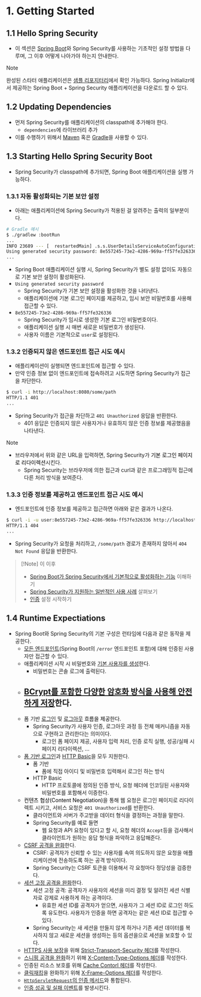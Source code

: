 # 1. Getting Started
## 1.1 Hello Spring Security
- 이 섹션은 [Spring Boot](https://docs.spring.io/spring-boot/docs/3.1.1/reference/html/)와 Spring Security를 사용하는 기초적인 설정 방법을 다루며, 그 이후 어떻게 나아가야 하는지 안내한다.

> [!NOTE]
> 완성된 스타터 애플리케이션은 [샘플 리포지터리](https://github.com/spring-projects/spring-security-samples/tree/6.3.x/servlet/spring-boot/java/hello-security)에서 확인 가능하다. Spring Initializr에서 제공하는 Spring Boot + Spring Security 애플리케이션을 다운로드 할 수 있다.

## 1.2 Updating Dependencies
- 먼저 Spring Security를 애플리케이션의 classpath에 추가해야 한다.
	- `dependencies`에 라이브러리 추가
- 이를 수행하기 위해서 [Maven](https://docs.spring.io/spring-security/reference/getting-spring-security.html#getting-maven-boot) 혹은 [Gradle](https://docs.spring.io/spring-security/reference/getting-spring-security.html#getting-gradle-boot)을 사용할 수 있다.

## 1.3 Starting Hello Spring Security Boot
- Spring Security가 classpath에 추가되면, Spring Boot 애플리케이션을 실행 가능하다.

### 1.3.1 자동 활성화되는 기본 보안 설정
- 아래는 애플리케이션에 Spring Security가 적용된 걸 알려주는 출력의 일부분이다.
```bash
# Gradle 예시
$ ./gradlew :bootRun
...
INFO 23689 --- [  restartedMain] .s.s.UserDetailsServiceAutoConfiguration :
Using generated security password: 8e557245-73e2-4286-969a-ff57fe326336
...
```
- Spring Boot 애플리케이션 실행 시, Spring Security가 별도 설정 없이도 자동으로 기본 보안 설정이 활성화된다.
- `Using generated security password`
	- Spring Security가 기본 보안 설정을 활성화한 것을 나타낸다.
	- 애플리케이션에 기본 로그인 페이지를 제공하고, 임시 보안 비밀번호를 사용해 접근할 수 있다.
- `8e557245-73e2-4286-969a-ff57fe326336`
	- Spring Security가 임시로 생성한 기본 로그인 비밀번호이다.
	- 애플리케이션 실행 시 매번 새로운 비밀번호가 생성된다.
	- 사용자 이름은 기본적으로 `user`로 설정된다.

### 1.3.2 인증되지 않은 엔드포인트 접근 시도 예시
- 애플리케이션이 실행되면 엔드포인트에 접근할 수 있다.
- 만약 인증 정보 없이 엔드포인트에 접속하려고 시도하면 Spring Security가 접근을 차단한다.
```bash
$ curl -i http://localhost:8080/some/path
HTTP/1.1 401
...
```
- Spring Security가 접근을 차단하고 `401 Unauthorized` 응답을 반환한다.
	- 401 응답은 인증되지 않은 사용자거나 유효하지 않은 인증 정보를 제공했음을 나타낸다.

> [!Note]
> - 브라우저에서 위와 같은 URL을 입력하면, Spring Security가 <mark style='background:var(--mk-color-blue)'>기본 로그인 페이지로 리다이렉션</mark>시킨다.
> 	- Spring Security는 브라우저에 의한 접근과 curl과 같은 프로그래밍적 접근에 다른 처리 방식을 보여준다.

### 1.3.3 인증 정보를 제공하고 엔드포인트 접근 시도 예시
- 엔드포인트에 인증 정보를 제공하고 접근하면 아래와 같은 결과가 나온다.
```bash
$ curl -i -u user:8e557245-73e2-4286-969a-ff57fe326336 http://localhost:8080/some/path
HTTP/1.1 404
...
```
- Spring Security가 요청을 처리하고, `/some/path` 경로가 존재하지 않아서 `404 Not Found` 응답을 반환한다.


> [!Note] 이 이후
> - [Spring Boot가 Spring Security에서 기본적으로 활성화하는 기능](https://docs.spring.io/spring-security/reference/servlet/getting-started.html#servlet-hello-auto-configuration) 이해하기
> - [Spring Security가 지원하는 일반적인 사용 사례](https://docs.spring.io/spring-security/reference/servlet/getting-started.html#security-use-cases) 살펴보기
> - [인증](https://docs.spring.io/spring-security/reference/servlet/authentication/index.html) 설정 시작하기

## 1.4 Runtime Expectiations
- Spring Boot와 Spring Security의 기본 구성은 런타임에 다음과 같은 동작을 제공한다.
	- [모든 엔드포인트](https://docs.spring.io/spring-security/reference/servlet/authorization/authorize-http-requests.html)(Spring Boot의 `/error` 엔드포인트 포함)에 대해 인증된 사용자만 접근할 수 있다.
	- 애플리케이션 시작 시 비밀번호와 [기본 사용자를 생성](https://docs.spring.io/spring-security/reference/servlet/authentication/passwords/user-details-service.html)한다.
		- 비밀번호는 콘솔 로그에 출력된다.
	- [BCrypt를 포함한 다양한 암호화 방식을 사용해 안전하게 저장](https://docs.spring.io/spring-security/reference/servlet/authentication/passwords/password-encoder.html)한다.
		- 
	- 폼 기반 [로그인](https://docs.spring.io/spring-security/reference/servlet/authentication/passwords/form.html) 및 [로그아웃](https://docs.spring.io/spring-security/reference/servlet/authentication/logout.html) <mark style='background:var(--mk-color-blue)'>흐름을 제공</mark>한다.
		- Spring Security가 사용자 인증, 로그아웃 과정 등 전체 매커니즘을 자동으로 구현하고 관리한다는 의미이다.
			- 로그인 폼 페이지 제공, 사용자 입력 처리, 인증 로직 실행, 성공/실패 시 페이지 리다이렉션, ...
	- [폼 기반 로그인](https://docs.spring.io/spring-security/reference/servlet/authentication/passwords/form.html)과 [HTTP Basic](https://docs.spring.io/spring-security/reference/servlet/authentication/passwords/basic.html)을 모두 지원한다.
		- 폼 기반
			- 폼에 직접 아이디 및 비밀번호 입력해서 로그인 하는 방식
		- HTTP Basic
			- HTTP 프로토콜에 정의된 인증 방식, 요청 헤더에 인코딩된 사용자와 비밀번호를 포함해서 이증한다.
	- <mark style='background:var(--mk-color-blue)'>컨텐츠 협상(Content Negotiation)</mark>을 통해 웹 요청은 로그인 페이지로 리다이렉트 시키고, 서비스 요청은 `401 Unauthorized`를 반환한다.
		- 클라이언트와 서버가 주고받을 데이터 형식을 결정하는 과정을 말한다.
		- Spring Security를 예로 들면
			- 웹 요청과 API 요청이 있다고 할 시, 요청 헤더의 `Accept`등을 검사해서 클라이언트가 원하는 응답 형식을 파악하고 응답해준다. 
	- [CSRF 공격을 완화](https://docs.spring.io/spring-security/reference/servlet/exploits/csrf.html)한다.
		- CSRF: 공격자가 신뢰할 수 있는 사용자를 속여 의도하지 않은 요청을 애플리케이션에 전송하도록 하는 공격 방식이다.
		- Spring Security는 CSRF 토큰을 이용해서 각 요청마다 정당성을 검증한다.
	- [세션 고정 공격을 완화](https://docs.spring.io/spring-security/reference/servlet/authentication/session-management.html#ns-session-fixation)한다.
		- 세션 고정 공격: 공격자가 사용자의 세션을 미리 결정 및 알려진 세션 식별자로 강제로 사용하게 하는 공격이다.
			- 유효한 세션 ID를 공격자가 얻으면, 사용자가 그 세션 ID로 로그인 하도록 유도한다. 사용자가 인증을 하면 공격자는 같은 세션 ID로 접근할 수 있다.
		- Spring Security는 새 세션을 만들지 않게 하거나 기존 세션 데이터를 복사하지 않고 새로운 세션을 생성하는 등의 옵션을으로 세션을 보호할 수 있다.
	- [HTTPS 사용 보장](https://en.wikipedia.org/wiki/HTTP_Strict_Transport_Security)을 위해 [Strict-Transport-Security 헤더](https://docs.spring.io/spring-security/reference/servlet/exploits/headers.html#servlet-headers-hsts)를 작성한다.
	- [스니핑 공격을 완화](https://cheatsheetseries.owasp.org/cheatsheets/HTTP_Headers_Cheat_Sheet.html#x-content-type-options)하기 위해 [X-Content-Type-Options 헤더](https://docs.spring.io/spring-security/reference/servlet/exploits/headers.html#servlet-headers-content-type-options)를 작성한다.
	- 인증된 리소스 보호를 위해 [Cache Contorl 헤더](https://docs.spring.io/spring-security/reference/servlet/exploits/headers.html#servlet-headers-cache-control)를 작성한다.
	- [클릭재킹](https://cheatsheetseries.owasp.org/cheatsheets/HTTP_Headers_Cheat_Sheet.html#x-frame-options)을 완화하기 위해 [X-Frame-Options 헤더](https://docs.spring.io/spring-security/reference/servlet/exploits/headers.html#servlet-headers-frame-options)를 작성한다.
	- [`HttpServletRequest`의 인증 메서드](https://docs.spring.io/spring-security/reference/servlet/integrations/servlet-api.html)와 통합된다.
	- [인증 성공 및 실패 이벤트](https://docs.spring.io/spring-security/reference/servlet/authentication/events.html)를 발생시킨다.